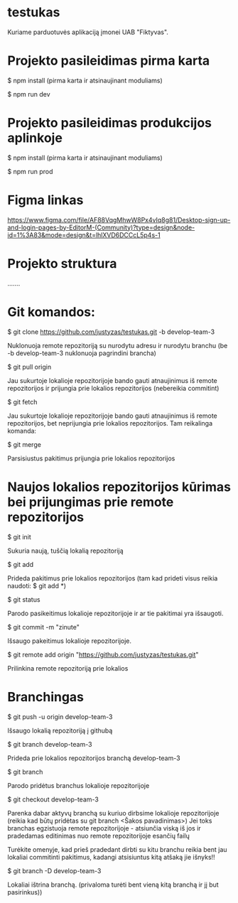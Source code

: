 # testukas

Kuriame parduotuvės aplikaciją įmonei UAB "Fiktyvas".

# Projekto pasileidimas pirma karta

$ npm install (pirma karta ir atsinaujinant moduliams)

$ npm run dev

# Projekto pasileidimas produkcijos aplinkoje

$ npm install (pirma karta ir atsinaujinant moduliams)

$ npm run prod

# Figma linkas

https://www.figma.com/file/AF88VqgMhwW8Px4vIq8g81/Desktop-sign-up-and-login-pages-by-EditorM-(Community)?type=design&node-id=1%3A83&mode=design&t=lhlXVD6DCCcL5p4s-1

# Projekto struktura

.......

# Git komandos:

$ git clone https://github.com/justyzas/testukas.git -b develop-team-3

Nuklonuoja remote repozitoriją su nurodytu adresu ir nurodytu branchu (be -b develop-team-3 nuklonuoja pagrindini brancha)

$ git pull origin <branch>

Jau sukurtoje lokalioje repozitorijoje bando gauti atnaujinimus iš remote repozitorijos ir prijungia prie lokalios repozitorijos (nebereikia commitint)

$ git fetch

Jau sukurtoje lokalioje repozitorijoje bando gauti atnaujinimus iš remote repozitorijos, bet neprijungia prie lokalios repozitorijos. Tam reikalinga komanda:

$ git merge

Parsisiustus pakitimus prijungia prie lokalios repozitorijos

# Naujos lokalios repozitorijos kūrimas bei prijungimas prie remote repozitorijos

$ git init

Sukuria naują, tuščią lokalią repozitoriją

$ git add <failo pavadinimas>

Prideda pakitimus prie lokalios repozitorijos (tam kad prideti visus reikia naudoti: $ git add \*)

$ git status

Parodo pasikeitimus lokalioje repozitorijoje ir ar tie pakitimai yra išsaugoti.

$ git commit -m "zinute"

Išsaugo pakeitimus lokalioje repozitorijoje.

$ git remote add origin "https://github.com/justyzas/testukas.git"

Prilinkina remote repozitoriją prie lokalios

# Branchingas

$ git push -u origin develop-team-3

Išsaugo lokalią repozitoriją į githubą

$ git branch develop-team-3

Prideda prie lokalios repozitorijos branchą develop-team-3

$ git branch

Parodo pridėtus branchus lokalioje repozitorijoje

$ git checkout develop-team-3

Parenka dabar aktyvų branchą su kuriuo dirbsime lokalioje repozitorijoje (reikia kad būtų pridėtas su git branch <Šakos pavadinimas>)
Jei toks branchas egzistuoja remote repozitorijoje - atsiunčia viską iš jos ir pradedamas editinimas nuo remote repozitorijoje esančių failų

Turėkite omenyje, kad prieš pradedant dirbti su kitu branchu reikia bent jau lokaliai commitinti pakitimus, kadangi atsisiuntus kitą atšaką jie išnyks!!

$ git branch -D develop-team-3

Lokaliai ištrina branchą. (privaloma turėti bent vieną kitą branchą ir jį but pasirinkus))
